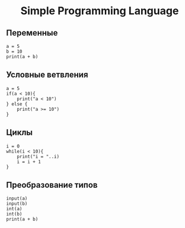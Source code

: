<h1 align="center"> Simple Programming Language </h1>

## Переменные
```
a = 5
b = 10
print(a + b)
```

## Условные ветвления
```
a = 5
if(a < 10){
	print("a < 10")
} else {
	print("a >= 10")
}
```

## Циклы
```
i = 0
while(i < 10){
	print("i = "..i)
	i = i + 1
}
```

## Преобразование типов
```
input(a)
input(b)
int(a)
int(b)
print(a + b)
```
